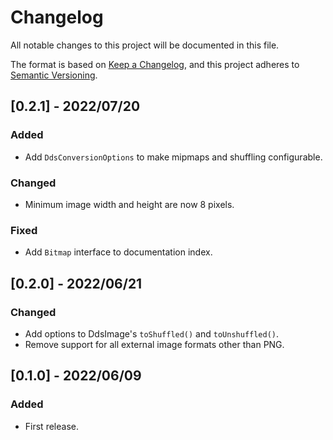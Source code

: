 # Changelog

All notable changes to this project will be documented in this file.

The format is based on [Keep a Changelog](https://keepachangelog.com/en/1.0.0/),
and this project adheres to [Semantic Versioning](https://semver.org/spec/v2.0.0.html).

## [0.2.1] - 2022/07/20
### Added
- Add `DdsConversionOptions` to make mipmaps and shuffling configurable.
### Changed
- Minimum image width and height are now 8 pixels.
### Fixed
- Add `Bitmap` interface to documentation index.

## [0.2.0] - 2022/06/21
### Changed
- Add options to DdsImage's `toShuffled()` and `toUnshuffled()`.
- Remove support for all external image formats other than PNG.

## [0.1.0] - 2022/06/09
### Added
- First release.
